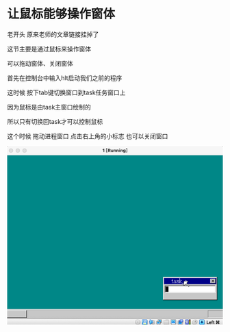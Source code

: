 # 让鼠标能够操作窗体

老开头 原来老师的文章链接挂掉了



这节主要是通过鼠标来操作窗体

可以拖动窗体、关闭窗体



首先在控制台中输入hlt启动我们之前的程序

这时候 按下tab键切换窗口到task任务窗口上

因为鼠标是由task主窗口绘制的

所以只有切换回task才可以控制鼠标



这个时候 拖动进程窗口 点击右上角的小标志 也可以关闭窗口



![](https://github.com/wdkang123/MyOperatingSystem/blob/main/images/54-img01.png?raw=true)

